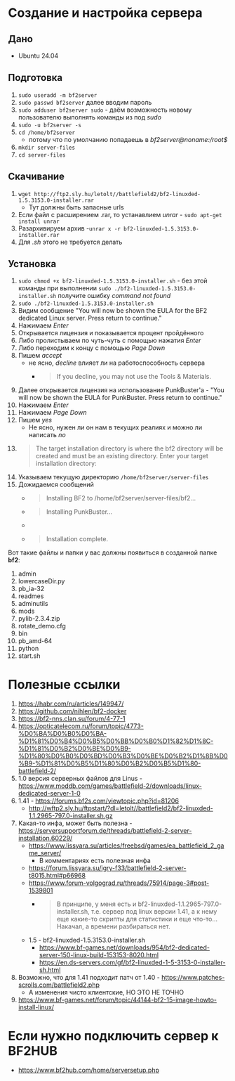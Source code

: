 # Создание и настройка сервера
## Дано
- Ubuntu 24.04

## Подготовка
1. `sudo useradd -m bf2server`
2. `sudo passwd bf2server` далее вводим пароль
3. `sudo adduser bf2server sudo` - даём возможность новому пользователю выполнять команды из под _sudo_
4. `sudo -u bf2server -s`
5. `cd /home/bf2server`
    - потому что по умолчанию попадаешь в _bf2server@noname:/root$_
6. `mkdir server-files`
7. `cd server-files`
## Скачивание
1. `wget http://ftp2.sly.hu/letolt//battlefield2/bf2-linuxded-1.5.3153.0-installer.rar`
    - Тут должны быть запасные urls
10. Если файл с расширением .rar, то устанавлием _unrar_ - `sudo apt-get install unrar`
11. Разархивируем архив -`unrar x -r bf2-linuxded-1.5.3153.0-installer.rar`
12. Для _.sh_ этого не требуется делать
## Установка
1. `sudo chmod +x bf2-linuxded-1.5.3153.0-installer.sh` - без этой команды при выполнении `sudo ./bf2-linuxded-1.5.3153.0-installer.sh` получите ошибку _command not found_
15. `sudo ./bf2-linuxded-1.5.3153.0-installer.sh`
16. Видим сообщение "You will now be shown the EULA for the BF2 dedicated Linux server. Press return to continue."
17. Нажимаем _Enter_
12. Открывается лицензия и показывается процент пройдённого
13. Либо пролистываем по чуть-чуть с помощью нажатия _Enter_
14. Либо переходим к концу с помощью _Page Down_
15. Пишем _accept_
    - не ясно, _decline_ влияет ли на работоспособность сервера
        - > If you decline, you may not use the Tools & Materials.
16. Далее открывается лицензия на использование PunkBuster'a - "You will now be shown the EULA for PunkBuster. Press return to continue."
17. Нажимаем _Enter_
18. Нажимаем _Page Down_
19. Пишем _yes_
    - Не ясно, нужен ли он нам в текущих реалиях и можно ли написать _no_
20. > The target installation directory is where the bf2 directory will be created and must be an existing directory. Enter your target installation directory:
21. Указываем текущую директорию `/home/bf2server/server-files`
22. Дожидаемся сообщений
    - > Installing BF2 to /home/bf2server/server-files/bf2...
    - > Installing PunkBuster...
    - 
    - > Installation complete.



Вот такие файлы и папки у вас должны появиться в созданной папке **bf2**:
1. admin
2. lowercaseDir.py
3. pb_ia-32
4. readmes
5. adminutils
6. mods
7. pylib-2.3.4.zip
8. rotate_demo.cfg
9. bin
10. pb_amd-64
11. python
12. start.sh


# Полезные ссылки
1. https://habr.com/ru/articles/149947/
2. https://github.com/nihlen/bf2-docker
4. https://bf2-nns.clan.su/forum/4-77-1
5. https://opticatelecom.ru/forum/topic/4773-%D0%BA%D0%B0%D0%BA-%D1%81%D0%B4%D0%B5%D0%BB%D0%B0%D1%82%D1%8C-%D1%81%D0%B2%D0%BE%D0%B9-%D1%80%D0%B0%D0%BD%D0%B3%D0%BE%D0%B2%D1%8B%D0%B9-%D1%81%D0%B5%D1%80%D0%B2%D0%B5%D1%80-battlefield-2/
6. 1.0 версия серверных файлов для Linus - https://www.moddb.com/games/battlefield-2/downloads/linux-dedicated-server-1-0
7. 1.41 - https://forums.bf2s.com/viewtopic.php?id=81206
    - http://wftp2.sly.hu/ftpstart/?dl=letolt//battlefield2/bf2-linuxded-1.1.2965-797.0-installer.sh.gz
9. Какая-то инфа, может быть полезна - https://serversupportforum.de/threads/battlefield-2-server-installation.60229/
    - https://www.lissyara.su/articles/freebsd/games/ea_battlefield_2_game_server/
        - В комментариях есть полезная инфа
    - https://forum.lissyara.su/igry-f33/battlefield-2-server-t8015.html#p66968
    - https://www.forum-volgograd.ru/threads/75914/page-3#post-1539801
        - > В принципе, у меня есть и bf2-linuxded-1.1.2965-797.0-installer.sh, т.е. сервер под linux версии 1.41, а к нему еще какие-то скрипты для статистики и еще что-то... Накачал, а времени разбираться нет.
    - 1.5 - bf2-linuxded-1.5.3153.0-installer.sh
        - https://www.bf-games.net/downloads/954/bf2-dedicated-server-150-linux-build-153153-8020.html
        - https://en.ds-servers.com/gf/bf2-linuxded-1-5-3153-0-installer-sh.html
10. Возможно, что для 1.41 подходит патч от 1.40 - https://www.patches-scrolls.com/battlefield2.php
     - А изменения чисто клиентские, НО ЭТО НЕ ТОЧНО
11. https://www.bf-games.net/forum/topic/44144-bf2-15-image-howto-install-linux/

# Если нужно подключить сервер к BF2HUB
- https://www.bf2hub.com/home/serversetup.php
